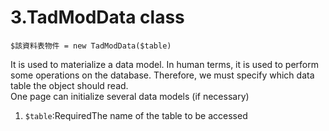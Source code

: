 # 3.TadModData class



```text
$該資料表物件 = new TadModData($table)
```

It is used to materialize a data model. In human terms, it is used to perform some operations on the database. Therefore, we must specify which data table the object should read.  
One page can initialize several data models \(if necessary\)

1. `$table`:RequiredThe name of the table to be accessed

